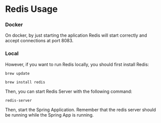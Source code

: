 # Redis Usage

### Docker

On docker, by just starting the aplication Redis will start correctly and accept connections at port 8083.

### Local

However, if you want to run Redis locally, you should first install Redis:

```brew update```

```brew install redis```

Then, you can start Redis Server with the following command:

```redis-server```

Then, start the Spring Application. Remember that the redis server should be running while the Spring App is running. 
